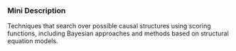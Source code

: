 ### Mini Description

Techniques that search over possible causal structures using scoring functions, including Bayesian approaches and methods based on structural equation models.
